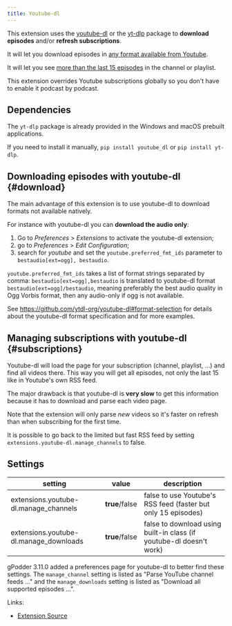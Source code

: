 ```yaml
---
title: Youtube-dl
---
```


This extension uses the [youtube-dl](http://ytdl-org.github.io/youtube-dl/) or the
[yt-dlp](https://github.com/yt-dlp/yt-dlp) package to **download episodes** and/or
**refresh subscriptions**.

It will let you download episodes in [any format available from Youtube](#download).

It will let you see [more than the last 15 episodes](#subscriptions) in the channel or playlist.

This extension overrides Youtube subscriptions globally so you don't have to enable it podcast by podcast.


## Dependencies

The `yt-dlp` package is already provided in the Windows and macOS prebuilt applications.

If you need to install it manually, `pip install youtube_dl` or `pip install yt-dlp`.


## Downloading episodes with youtube-dl         {#download}

The main advantage of this extension is to use youtube-dl to download formats not available natively.

For instance with youtube-dl you can **download the audio only**:
 1. Go to *Preferences* > *Extensions* to activate the youtube-dl extension;
 3. go to *Preferences* > *Edit Configuration*;
 4. search for *youtube* and set the `youtube.preferred_fmt_ids` parameter to `bestaudio[ext=ogg], bestaudio`.

`youtube.preferred_fmt_ids` takes a list of format strings separated by comma:
`bestaudio[ext=ogg],bestaudio` is translated to youtube-dl format `bestaudio[ext=ogg]/bestaudio`, meaning preferably
the best audio quality in Ogg Vorbis format, then any audio-only if ogg is not available.

See <https://github.com/ytdl-org/youtube-dl#format-selection> for details
about the youtube-dl format specification and for more examples.


## Managing subscriptions with youtube-dl      {#subscriptions}

Youtube-dl will load the page for your subscription (channel, playlist, ...) and find all
videos there. This way you will get all episodes, not only the last 15 like in Youtube's own
RSS feed.

The major drawback is that youtube-dl is **very slow** to get this information because
it has to download and parse each video page.

Note that the extension will only parse *new* videos so it's faster on refresh than when subscribing
for the first time.

It is possible to go back to the limited but fast RSS feed by setting `extensions.youtube-dl.manage_channels`
to false.

## Settings

| setting                                   | value          | description                                                                   |
|-------------------------------------------|----------------|-------------------------------------------------------------------------------|
| extensions.youtube-dl.manage_channels     | **true**/false | false to use Youtube's RSS feed (faster but only 15 episodes)                 |
| extensions.youtube-dl.manage_downloads    | **true**/false | false to download using built-in class (if youtube-dl doesn't work)           |

gPodder 3.11.0 added a preferences page for youtube-dl to better find these settings.
The `manage_channel` setting is listed as "Parse YouTube channel feeds ..."
and the `manage_downloads` setting is listed as "Download all supported episodes ...".

Links:

- [Extension Source](https://github.com/gpodder/gpodder/blob/master/share/gpodder/extensions/youtube-dl.py)
